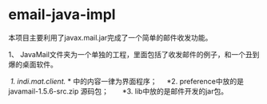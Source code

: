# email-java-impl
本项目主要利用了javax.mail.jar完成了一个简单的邮件收发功能。

1、 JavaMail文件夹为一个单独的工程，里面包括了收发邮件的例子，和一个丑到爆的桌面软件。    
    
   *1. indi.mat.client.* * 中的内容一律为界面程序；   
   *2. preference中放的是javamail-1.5.6-src.zip 源码包；    
   *3. lib中放的是邮件开发的jar包。    
